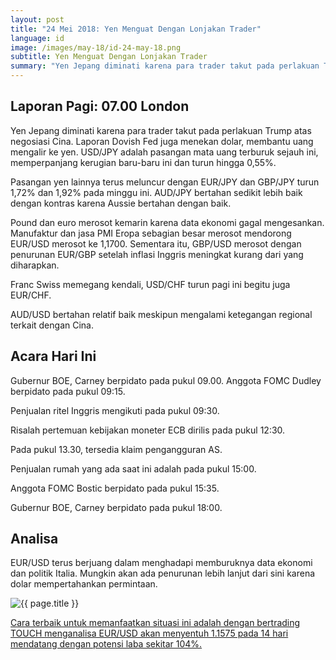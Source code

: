 ```yaml
---
layout: post
title: "24 Mei 2018: Yen Menguat Dengan Lonjakan Trader"
language: id
image: /images/may-18/id-24-may-18.png
subtitle: Yen Menguat Dengan Lonjakan Trader
summary: "Yen Jepang diminati karena para trader takut pada perlakuan Trump atas negosiasi Cina. Laporan Dovish Fed juga menekan dolar, membantu uang mengalir ke yen. USD/JPY adalah pasangan mata uang terburuk sejauh ini, memperpanjang kerugian baru-baru ini dan turun hingga 0,55%"
---
```

## Laporan Pagi: 07.00 London

Yen Jepang diminati karena para trader takut pada perlakuan Trump atas negosiasi Cina. Laporan Dovish Fed juga menekan dolar, membantu uang mengalir ke yen. USD/JPY adalah pasangan mata uang terburuk sejauh ini, memperpanjang kerugian baru-baru ini dan turun hingga 0,55%.

Pasangan yen lainnya terus meluncur dengan EUR/JPY dan GBP/JPY turun 1,72% dan 1,92% pada minggu ini. AUD/JPY bertahan sedikit lebih baik dengan kontras karena Aussie bertahan dengan baik.

Pound dan euro merosot kemarin karena data ekonomi gagal mengesankan. Manufaktur dan jasa PMI Eropa sebagian besar merosot mendorong EUR/USD merosot ke 1,1700. Sementara itu, GBP/USD merosot dengan penurunan EUR/GBP setelah inflasi Inggris meningkat kurang dari yang diharapkan.

Franc Swiss memegang kendali, USD/CHF turun pagi ini begitu juga EUR/CHF.

AUD/USD bertahan relatif baik meskipun mengalami ketegangan regional terkait dengan Cina.

## Acara Hari Ini

Gubernur BOE, Carney berpidato pada pukul 09.00. Anggota FOMC Dudley berpidato pada pukul 09:15.

Penjualan ritel Inggris mengikuti pada pukul 09:30.

Risalah pertemuan kebijakan moneter ECB dirilis pada pukul 12:30.

Pada pukul 13.30, tersedia klaim pengangguran AS.

Penjualan rumah yang ada saat ini adalah pada pukul 15:00.

Anggota FOMC Bostic berpidato pada pukul 15:35.

Gubernur BOE, Carney berpidato pada pukul 18:00.

## Analisa

EUR/USD terus berjuang dalam menghadapi memburuknya data ekonomi dan politik Italia. Mungkin akan ada penurunan lebih lanjut dari sini karena dolar mempertahankan permintaan.

<img src="{{ site.url }}/images/may-18/id-24-may-18.png" alt="{{ page.title }}" title="{{ page.title }}">

<a href="%LINK%%currency=USD&market=forex&underlying=frxEURUSD&formname=touchnotouch&duration_amount=14&duration_units=d&expiry_type=duration&amount=10&amount_type=payout&barrier=1.1575" target="_blank">Cara terbaik untuk memanfaatkan situasi ini adalah dengan bertrading TOUCH menganalisa EUR/USD akan menyentuh 1.1575 pada 14 hari mendatang dengan potensi laba sekitar 104%.</a>
